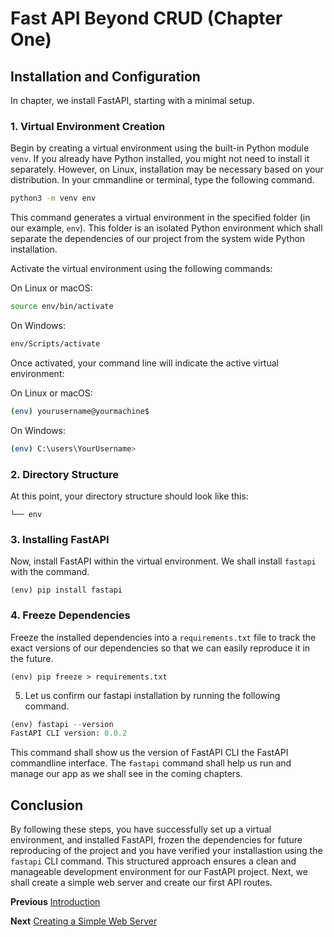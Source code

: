 # Fast API Beyond CRUD (Chapter One)

## Installation and Configuration

In chapter, we install FastAPI, starting with a minimal setup.

### 1. Virtual Environment Creation

Begin by creating a virtual environment using the built-in Python module `venv`. If you already have Python installed, you might not need to install it separately. However, on Linux, installation may be necessary based on your distribution. In your cmmandline or terminal, type the following command.

```bash
python3 -m venv env
```

This command generates a virtual environment in the specified folder (in our example, `env`). This folder is an isolated Python environment which shall separate the dependencies of our project from the system wide Python installation.


Activate the virtual environment using the following commands:

On Linux or macOS:
```bash
source env/bin/activate
```

On Windows:
```bash
env/Scripts/activate
```

Once activated, your command line will indicate the active virtual environment:

On Linux or macOS:
```bash
(env) yourusername@yourmachine$
```

On Windows:
```bash
(env) C:\users\YourUsername>
```

### 2. Directory Structure
At this point, your directory structure should look like this:

```
└── env
```

### 3. Installing FastAPI

Now, install FastAPI within the virtual environment. We shall install `fastapi` with the command. 

```console
(env) pip install fastapi
```

### 4. Freeze Dependencies

Freeze the installed dependencies into a `requirements.txt` file to track the exact versions of our dependencies so that we can easily reproduce it in the future.

```console
(env) pip freeze > requirements.txt
```

5. Let us confirm our fastapi installation by running the following command.
```python
(env) fastapi --version
FastAPI CLI version: 0.0.2
```
This command shall show us the version of FastAPI CLI the FastAPI commandline interface. The `fastapi` command shall help us run and manage our app as we shall see in the coming chapters.

## Conclusion
By following these steps, you have successfully set up a virtual environment, and installed FastAPI, frozen the dependencies for future reproducing of the project and you have verified your installastion using the `fastapi` CLI command. This structured approach ensures a clean and manageable development environment for our FastAPI project. Next, we shall create a simple web server and create our first API routes.


**Previous** [Introduction](./index.md)

**Next** [Creating a Simple Web Server](./chapter2.md)
